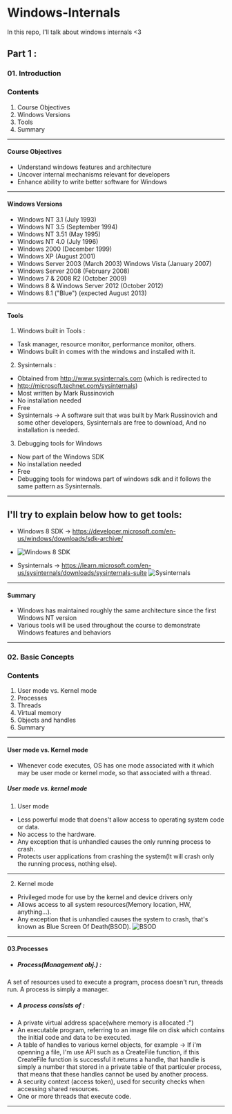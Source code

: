 # Windows-Internals
In this repo, I'll talk about windows internals &lt;3

## Part 1 :
### 01. Introduction
### Contents
1. Course Objectives
2. Windows Versions
3. Tools
4. Summary

---

#### Course Objectives
- Understand windows features and architecture
- Uncover internal mechanisms relevant for developers
- Enhance ability to write better software for Windows

---
  
#### Windows Versions
- Windows NT 3.1 (July 1993)
- Windows NT 3.5 (September 1994)
- Windows NT 3.51 (May 1995)
- Windows NT 4.0 (July 1996)
- Windows 2000 (December 1999)
- Windows XP (August 2001)
- Windows Server 2003 (March 2003) Windows Vista (January 2007)
- Windows Server 2008 (February 2008)
- Windows 7 & 2008 R2 (October 2009)
- Windows 8 & Windows Server 2012 (October 2012)
- Windows 8.1 ("Blue") (expected August 2013)

---

#### Tools
1. Windows built in Tools :
- Task manager, resource monitor, performance monitor, others.
- Windows built in comes with the windows and installed with it.

2. Sysinternals :
- Obtained from http://www.sysinternals.com (which is redirected to
- http://microsoft.technet.com/sysinternals)
- Most written by Mark Russinovich
- No installation needed
- Free
- Sysinternals -> A software suit that was built by Mark Russinovich and some other developers, 
Sysinternals are free to download, And no installation is needed.

3. Debugging tools for Windows
- Now part of the Windows SDK
- No installation needed
- Free
- Debugging tools for windows part of windows sdk and it follows the same pattern as Sysinternals.

---

## I'll try to explain below how to get tools:
- Windows 8 SDK -> https://developer.microsoft.com/en-us/windows/downloads/sdk-archive/
- ![Windows 8 SDK](https://github.com/A8N0RMAL/Windows-Internals/assets/119806250/61740c16-d4b7-4e2d-9551-c619372ff73a)

- Sysinternals -> https://learn.microsoft.com/en-us/sysinternals/downloads/sysinternals-suite
![Sysinternals](https://github.com/A8N0RMAL/Windows-Internals/assets/119806250/4ed26130-e1c1-4058-8de5-7a04a0989c2b)

---

#### Summary
- Windows has maintained roughly the same architecture since the first Windows NT version
- Various tools will be used throughout the course to demonstrate Windows features and behaviors

---

### 02. Basic Concepts
### Contents
1. User mode vs. Kernel mode
2. Processes
3. Threads
4. Virtual memory
5. Objects and handles
6. Summary

---

#### User mode vs. Kernel mode
- Whenever code executes, OS has one mode associated with it which may be user mode or kernel mode, so that associated with a thread. 
##### User mode vs. kernel mode
1. User mode
- Less powerful mode that doens't allow access to operating system code or data.
- No access to the hardware.
- Any exception that is unhandled causes the only running process to crash.
- Protects user applications from crashing the system(It will crash only the running process, nothing else).

---

2. Kernel mode
- Privileged mode for use by the kernel and device drivers only
- Allows access to all system resources(Memory location, HW, anything...).
- Any exception that is unhandled causes the system to crash, that's known as Blue Screen Of Death(BSOD).
![BSOD](https://github.com/A8N0RMAL/Windows-Internals/assets/119806250/1925ee17-2c39-4685-b09b-c17197f14a85)

---

#### 03.Processes
- ##### Process(Management obj.) :
A set of resources used to execute a program, process doesn't run, threads run.
A process is simply a manager.
- ##### A process consists of :
- A private virtual address space(where memory is allocated :")
- An executable program, referring to an image file on disk which contains the initial code and data to be executed.
- A table of handles to various kernel objects, for example -> If i'm openning a file, I'm use API such as a CreateFile function, if this CreateFile function is successful it returns a handle, that handle is simply a number that stored in a private table of that particuler process, that means that these handles cannot be used by another process.
- A security context (access token), used for security checks when accessing shared resources.
- One or more threads that execute code.

---

